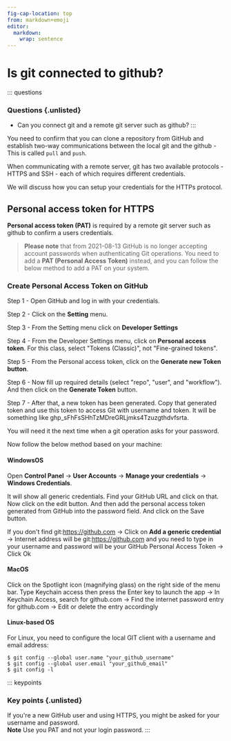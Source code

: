 ```yaml
---
fig-cap-location: top
from: markdown+emoji
editor: 
  markdown: 
    wrap: sentence
---
```


# **Is git connected to github?**

::: questions
### **Questions** {.unlisted}

-   Can you connect git and a remote git server such as github?
:::

You need to confirm that you can clone a repository from GitHub and establish two-way communications between the local git and the github - This is called `pull` and `push`.

When communicating with a remote server, git has two available protocols - HTTPS and SSH - each of which requires different credentials.

We will discuss how you can setup your credentials for the HTTPs protocol.

## **Personal access token for HTTPS**

**Personal access token (PAT)** is required by a remote git server such as github to confirm a users credentials.

> **Please note** that from 2021-08-13 GitHub is no longer accepting account passwords when authenticating Git operations.
> You need to add a **PAT (Personal Access Token)** instead, and you can follow the below method to add a PAT on your system.

### Create Personal Access Token on GitHub

Step 1 - Open GitHub and log in with your credentials.

Step 2 - Click on the **Setting** menu.

Step 3 - From the Setting menu click on **Developer Settings**

Step 4 - From the Developer Settings menu, click on **Personal access token**. For this class, select "Tokens (Classic)", not "Fine-grained tokens".

Step 5 - From the Personal access token, click on the **Generate new Token button**.

Step 6 - Now fill up required details (select "repo", "user", and "workflow"). And then click on the **Generate Token** button.

Step 7 - After that, a new token has been generated. Copy that generated token and use this token to access Git with username and token.
It will be something like ghp_sFhFsSHhTzMDreGRLjmks4Tzuzgthdvfsrta.

You will need it the next time when a git operation asks for your password.

Now follow the below method based on your machine:

#### WindowsOS

Open **Control Panel** → **User Accounts** → **Manage your credentials** → **Windows Credentials**.

It will show all generic credentials. Find your GitHub URL and click on that. Now click on the edit button. And then add the personal access token generated from GitHub into the password field. And click on the Save button.

If you don't find git:https://github.com → Click on **Add a generic credential** → Internet address will be git:https://github.com and you need to type in your username and password will be your GitHub Personal Access Token → Click Ok

#### MacOS

Click on the Spotlight icon (magnifying glass) on the right side of the menu bar.
Type Keychain access then press the Enter key to launch the app → In Keychain Access, search for github.com → Find the internet password entry for github.com → Edit or delete the entry accordingly

#### Linux-based OS

For Linux, you need to configure the local GIT client with a username and email address:

```
$ git config --global user.name "your_github_username" 
$ git config --global user.email "your_github_email" 
$ git config -l
```

::: keypoints
### **Key points** {.unlisted}

If you're a new GitHub user and using HTTPS, you might be asked for your username and password.
<br>**Note** Use you PAT and not your login password.
:::
